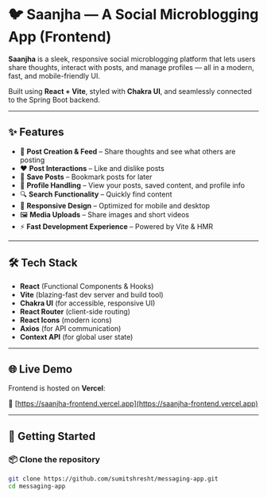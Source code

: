 # 🐦 Saanjha — A Social Microblogging App (Frontend)

**Saanjha** is a sleek, responsive social microblogging platform that lets users share thoughts, interact with posts, and manage profiles — all in a modern, fast, and mobile-friendly UI.

Built using **React + Vite**, styled with **Chakra UI**, and seamlessly connected to the Spring Boot backend.

---

## ✨ Features

- 📝 **Post Creation & Feed** – Share thoughts and see what others are posting
- ❤️ **Post Interactions** – Like and dislike posts
- 📌 **Save Posts** – Bookmark posts for later
- 👤 **Profile Handling** – View your posts, saved content, and profile info
- 🔍 **Search Functionality** – Quickly find content
- 📱 **Responsive Design** – Optimized for mobile and desktop
- 🖼️ **Media Uploads** – Share images and short videos
- ⚡ **Fast Development Experience** – Powered by Vite & HMR

---

## 🛠 Tech Stack

- **React** (Functional Components & Hooks)
- **Vite** (blazing-fast dev server and build tool)
- **Chakra UI** (for accessible, responsive UI)
- **React Router** (client-side routing)
- **React Icons** (modern icons)
- **Axios** (for API communication)
- **Context API** (for global user state)

---

## 🌐 Live Demo

Frontend is hosted on **Vercel**:

🔗 [https://saanjha-frontend.vercel.app](https://saanjha-frontend.vercel.app)

---

## 🚀 Getting Started

### 📦 Clone the repository

```bash
git clone https://github.com/sumitshresht/messaging-app.git
cd messaging-app
